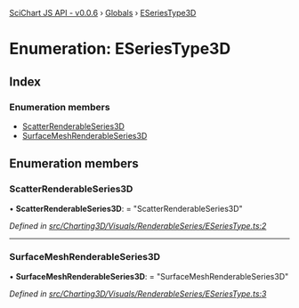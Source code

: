 [SciChart JS API - v0.0.6](../README.md) › [Globals](../globals.md) › [ESeriesType3D](eseriestype3d.md)

# Enumeration: ESeriesType3D

## Index

### Enumeration members

* [ScatterRenderableSeries3D](eseriestype3d.md#scatterrenderableseries3d)
* [SurfaceMeshRenderableSeries3D](eseriestype3d.md#surfacemeshrenderableseries3d)

## Enumeration members

###  ScatterRenderableSeries3D

• **ScatterRenderableSeries3D**: = "ScatterRenderableSeries3D"

*Defined in [src/Charting3D/Visuals/RenderableSeries/ESeriesType.ts:2](https://github.com/ABTSoftware/SciChart.Dev/blob/34ff3115c2/Web/src/SciChart/src/Charting3D/Visuals/RenderableSeries/ESeriesType.ts#L2)*

___

###  SurfaceMeshRenderableSeries3D

• **SurfaceMeshRenderableSeries3D**: = "SurfaceMeshRenderableSeries3D"

*Defined in [src/Charting3D/Visuals/RenderableSeries/ESeriesType.ts:3](https://github.com/ABTSoftware/SciChart.Dev/blob/34ff3115c2/Web/src/SciChart/src/Charting3D/Visuals/RenderableSeries/ESeriesType.ts#L3)*
